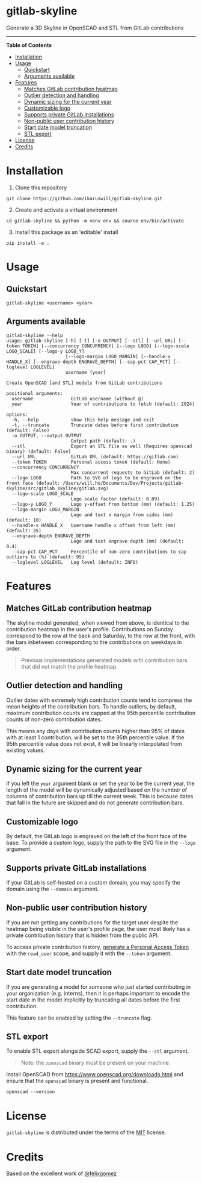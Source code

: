# gitlab-skyline <!-- omit from toc -->
Generate a 3D Skyline in OpenSCAD and STL from GitLab contributions

<!-- [![PyPI - Version](https://img.shields.io/pypi/v/gitlab-skyline.svg)](https://pypi.org/project/gitlab-skyline)
[![PyPI - Python Version](https://img.shields.io/pypi/pyversions/gitlab-skyline.svg)](https://pypi.org/project/gitlab-skyline) -->

-----

**Table of Contents**

- [Installation](#installation)
- [Usage](#usage)
  - [Quickstart](#quickstart)
  - [Arguments available](#arguments-available)
- [Features](#features)
  - [Matches GitLab contribution heatmap](#matches-gitlab-contribution-heatmap)
  - [Outlier detection and handling](#outlier-detection-and-handling)
  - [Dynamic sizing for the current year](#dynamic-sizing-for-the-current-year)
  - [Customizable logo](#customizable-logo)
  - [Supports private GitLab installations](#supports-private-gitlab-installations)
  - [Non-public user contribution history](#non-public-user-contribution-history)
  - [Start date model truncation](#start-date-model-truncation)
  - [STL export](#stl-export)
- [License](#license)
- [Credits](#credits)

# Installation
1. Clone this repository
```
git clone https://github.com/ikaruswill/gitlab-skyline.git
```
2. Create and activate a virtual environment
```
cd gitlab-skyline && python -m venv env && source env/bin/activate
```
3. Install this package as an 'editable' install
```
pip install -e .
```
# Usage

## Quickstart
```
gitlab-skyline <username> <year>
```

## Arguments available
```
gitlab-skyline --help
usage: gitlab-skyline [-h] [-t] [-o OUTPUT] [--stl] [--url URL] [--token TOKEN] [--concurrency CONCURRENCY] [--logo LOGO] [--logo-scale LOGO_SCALE] [--logo-y LOGO_Y]
                      [--logo-margin LOGO_MARGIN] [--handle-x HANDLE_X] [--engrave-depth ENGRAVE_DEPTH] [--cap-pct CAP_PCT] [--loglevel LOGLEVEL]
                      username [year]

Create OpenSCAD [and STL] models from GitLab contributions

positional arguments:
  username              GitLab username (without @)
  year                  Year of contributions to fetch (default: 2024)

options:
  -h, --help            show this help message and exit
  -t, --truncate        Truncate dates before first contribution (default: False)
  -o OUTPUT, --output OUTPUT
                        Output path (default: .)
  --stl                 Export an STL file as well (Requires openscad binary) (default: False)
  --url URL             GitLab URL (default: https://gitlab.com)
  --token TOKEN         Personal access token (default: None)
  --concurrency CONCURRENCY
                        Max concurrent requests to GitLab (default: 2)
  --logo LOGO           Path to SVG of logo to be engraved on the front face (default: /Users/will.ho/Documents/Dev/Projects/gitlab-skyline/src/gitlab_skyline/gitlab.svg)
  --logo-scale LOGO_SCALE
                        Logo scale factor (default: 0.09)
  --logo-y LOGO_Y       Logo y-offset from bottom (mm) (default: 1.25)
  --logo-margin LOGO_MARGIN
                        Logo and text x margin from sides (mm) (default: 10)
  --handle-x HANDLE_X   Username handle x offset from left (mm) (default: 35)
  --engrave-depth ENGRAVE_DEPTH
                        Logo and text engrave depth (mm) (default: 0.4)
  --cap-pct CAP_PCT     Percentile of non-zero contributions to cap outliers to (%) (default: 95)
  --loglevel LOGLEVEL   Log level (default: INFO)
```

# Features
## Matches GitLab contribution heatmap
The skyline model generated, when viewed from above, is identical to the contribution heatmap in the user's profile. Contributions on Sunday correspond to the row at the back and Saturday, to the row at the front, with the bars inbetween corresponding to the contributions on weekdays in order.

>Previous implementations generated models with contribution bars that did not match the profile heatmap.

## Outlier detection and handling
Outlier dates with extremely high contribution counts tend to compress the mean heights of the contribution bars. To handle outliers, by default, maximum contribution counts are capped at the 95th percentile contribution counts of non-zero contribution dates. 

This means any days with contribution counts higher than 95% of dates with at least 1 contribution, will be set to the 95th percentile value. If the 95th percentile value does not exist, it will be linearly interpolated from existing values.

## Dynamic sizing for the current year
If you left the `year` argument blank or set the year to be the current year, the length of the model will be dynamically adjusted based on the number of columns of contribution bars up till the current week. This is because dates that fall in the future are skipped and do not generate contribution bars.

## Customizable logo
By default, the GitLab logo is engraved on the left of the front face of the base.
 To provide a custom logo, supply the path to the SVG file in the `--logo` argument.

## Supports private GitLab installations
If your GitLab is self-hosted on a custom domain, you may specify the domain using the `--domain` argument.

## Non-public user contribution history
If you are not getting any contributions for the target user despite the heatmap being visible in the user's profile page, the user most likely has a private contribution history that is hidden from the public API.

To access private contribution history, [generate a Personal Access Token](https://docs.gitlab.com/ee/user/profile/personal_access_tokens.html#create-a-personal-access-token) with the `read_user` scope, and supply it with the `--token` argument. 

## Start date model truncation
If you are generating a model for someone who just started contributing in your organization (e.g. interns), then it is perhaps important to encode the start date in the model implicitly by truncating all dates before the first contribution. 

This feature can be enabled by setting the `--truncate` flag.

## STL export
To enable STL export alongside SCAD export, supply the `--stl` argument. 

> Note: the `openscad` binary must be present on your machine.

Install OpenSCAD from https://www.openscad.org/downloads.html and ensure that the `openscad` binary is present and functional.
```
openscad --version
```

# License

`gitlab-skyline` is distributed under the terms of the [MIT](https://spdx.org/licenses/MIT.html) license.

# Credits
Based on the excellent work of [@felixgomez](https://github.com/felixgomez/gitlab-skyline)
